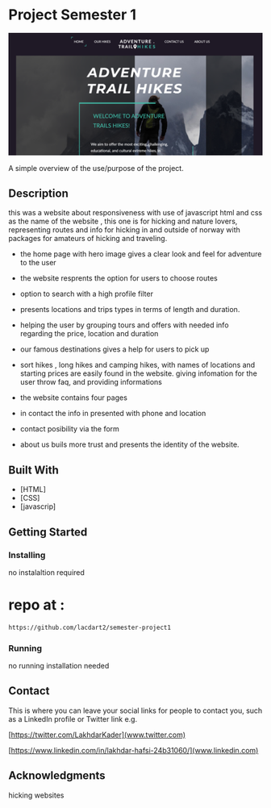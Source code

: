 # Project Semester 1

![semester project1 homepage screenshot](images/readme-image.png) [](README.md)

A simple overview of the use/purpose of the project.

## Description

this was a website about responsiveness with use of javascript html and css
as the name of the website , this one is for hicking and nature lovers, representing routes and info for hicking in and outside of norway with packages for amateurs of hicking and traveling.

- the home page with hero image gives a clear look and feel for adventure to the user
- the website resprents the option for users to choose routes
- option to search with a high profile filter
- presents locations and trips types in terms of length and duration.

- helping the user by grouping tours and offers with needed info regarding the price, location and duration
- our famous destinations gives a help for users to pick up
- sort hikes , long hikes and camping hikes, with names of locations and starting prices are easily found in the website.
  giving infomation for the user throw faq, and providing informations

- the website contains four pages
- in contact the info in presented with phone and location
- contact posibility via the form
- about us buils more trust and presents the identity of the website.

## Built With

- [HTML]
- [CSS]
- [javascrip]

## Getting Started

### Installing

no instalaltion required

# repo at :

```bash
https://github.com/lacdart2/semester-project1
```

### Running

no running installation needed

## Contact

This is where you can leave your social links for people to contact you, such as a LinkedIn profile or Twitter link e.g.

[https://twitter.com/LakhdarKader](www.twitter.com)

[https://www.linkedin.com/in/lakhdar-hafsi-24b31060/](www.linkedin.com)

## Acknowledgments

hicking websites
